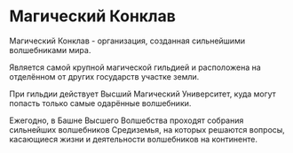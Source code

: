# Магический Конклав

Магический Конклав - организация, созданная сильнейшими волшебниками мира.

Является самой крупной магической гильдией и расположена на отделённом от других государств участке земли.

При гильдии действует Высший Магический Университет, куда могут попасть только самые одарённые волшебники.

Ежегодно, в Башне Высшего Волшебства проходят собрания сильнейших волшебников Средиземья, на которых решаются вопросы, касающиеся жизни и деятельности волшебников на континенте.
